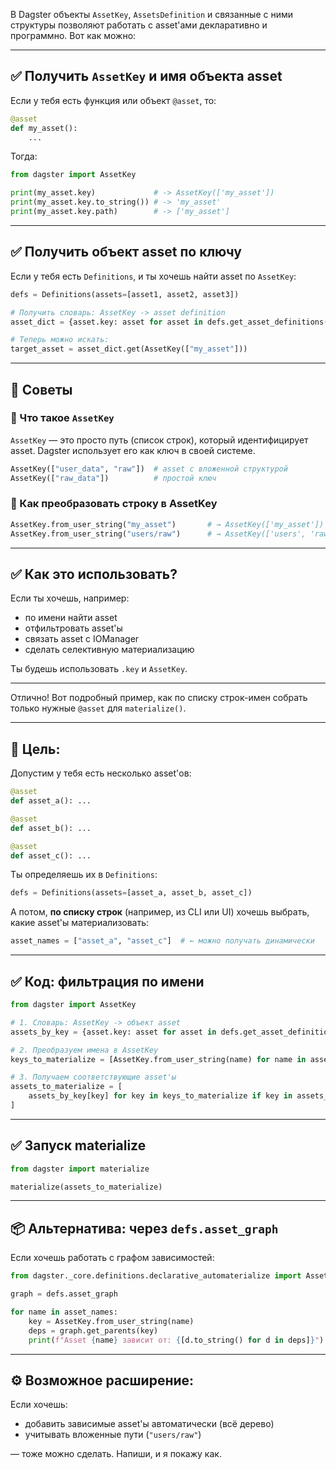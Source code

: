 В Dagster объекты `AssetKey`, `AssetsDefinition` и связанные с ними структуры позволяют работать с asset'ами декларативно и программно. Вот как можно:

---

## ✅ Получить `AssetKey` и имя объекта asset

Если у тебя есть функция или объект `@asset`, то:

```python
@asset
def my_asset():
    ...
```

Тогда:

```python
from dagster import AssetKey

print(my_asset.key)             # -> AssetKey(['my_asset'])
print(my_asset.key.to_string()) # -> 'my_asset'
print(my_asset.key.path)        # -> ['my_asset']
```

---

## ✅ Получить объект asset по ключу

Если у тебя есть `Definitions`, и ты хочешь найти asset по `AssetKey`:

```python
defs = Definitions(assets=[asset1, asset2, asset3])

# Получить словарь: AssetKey -> asset definition
asset_dict = {asset.key: asset for asset in defs.get_asset_definitions()}

# Теперь можно искать:
target_asset = asset_dict.get(AssetKey(["my_asset"]))
```

---

## 📘 Советы

### 🔹 Что такое `AssetKey`
`AssetKey` — это просто путь (список строк), который идентифицирует asset. Dagster использует его как ключ в своей системе.

```python
AssetKey(["user_data", "raw"])  # asset с вложенной структурой
AssetKey(["raw_data"])          # простой ключ
```

### 🔹 Как преобразовать строку в AssetKey

```python
AssetKey.from_user_string("my_asset")       # → AssetKey(['my_asset'])
AssetKey.from_user_string("users/raw")      # → AssetKey(['users', 'raw'])
```

---

## ✅ Как это использовать?

Если ты хочешь, например:
- по имени найти asset
- отфильтровать asset'ы
- связать asset с IOManager
- сделать селективную материализацию

Ты будешь использовать `.key` и `AssetKey`.

---

Отлично! Вот подробный пример, как по списку строк-имен собрать только нужные `@asset` для `materialize()`.

---

## 🎯 Цель:
Допустим у тебя есть несколько asset'ов:

```python
@asset
def asset_a(): ...

@asset
def asset_b(): ...

@asset
def asset_c(): ...
```

Ты определяешь их в `Definitions`:

```python
defs = Definitions(assets=[asset_a, asset_b, asset_c])
```

А потом, **по списку строк** (например, из CLI или UI) хочешь выбрать, какие asset'ы материализовать:

```python
asset_names = ["asset_a", "asset_c"]  # ← можно получать динамически
```

---

## ✅ Код: фильтрация по имени

```python
from dagster import AssetKey

# 1. Словарь: AssetKey -> объект asset
assets_by_key = {asset.key: asset for asset in defs.get_asset_definitions()}

# 2. Преобразуем имена в AssetKey
keys_to_materialize = [AssetKey.from_user_string(name) for name in asset_names]

# 3. Получаем соответствующие asset'ы
assets_to_materialize = [
    assets_by_key[key] for key in keys_to_materialize if key in assets_by_key
]
```

---

## ✅ Запуск materialize

```python
from dagster import materialize

materialize(assets_to_materialize)
```

---

## 📦 Альтернатива: через `defs.asset_graph`

Если хочешь работать с графом зависимостей:

```python
from dagster._core.definitions.declarative_automaterialize import AssetGraph

graph = defs.asset_graph

for name in asset_names:
    key = AssetKey.from_user_string(name)
    deps = graph.get_parents(key)
    print(f"Asset {name} зависит от: {[d.to_string() for d in deps]}")
```

---

## ⚙️ Возможное расширение:

Если хочешь:
- добавить зависимые asset'ы автоматически (всё дерево)
- учитывать вложенные пути (`"users/raw"`)

— тоже можно сделать. Напиши, и я покажу как.